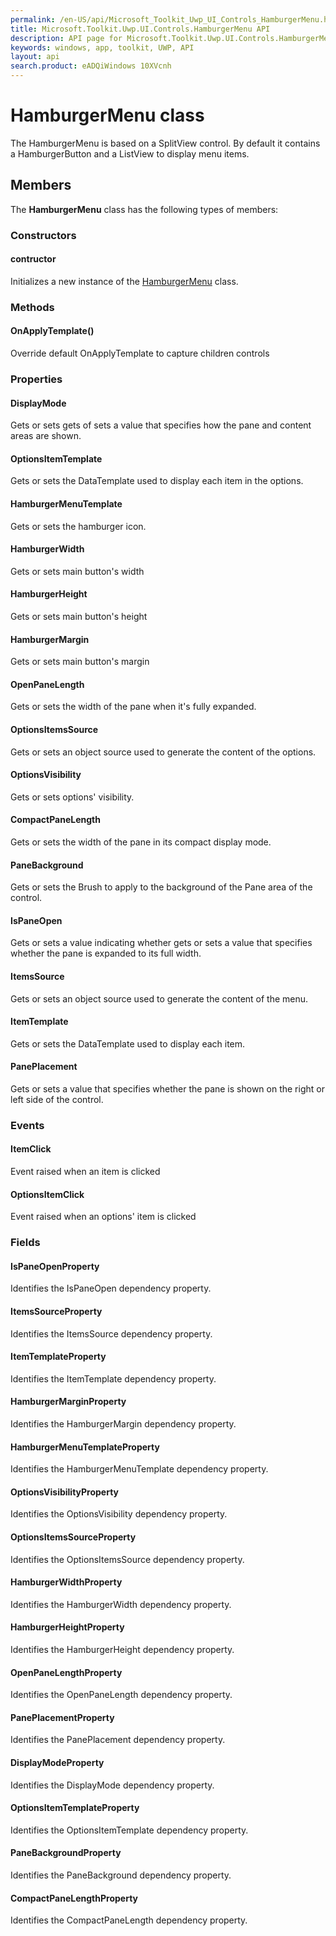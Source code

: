 ```yaml
---
permalink: /en-US/api/Microsoft_Toolkit_Uwp_UI_Controls_HamburgerMenu.htm
title: Microsoft.Toolkit.Uwp.UI.Controls.HamburgerMenu API 
description: API page for Microsoft.Toolkit.Uwp.UI.Controls.HamburgerMenu
keywords: windows, app, toolkit, UWP, API
layout: api
search.product: eADQiWindows 10XVcnh
---
```



# HamburgerMenu class

The HamburgerMenu is based on a SplitView control. By default it contains a HamburgerButton and a ListView to display menu items.

## Members

The **HamburgerMenu** class has the following types of members:

### Constructors

#### contructor

Initializes a new instance of the [HamburgerMenu](Microsoft_Toolkit_Uwp_UI_Controls_HamburgerMenu.htm) class.



### Methods

#### OnApplyTemplate()

Override default OnApplyTemplate to capture children controls



### Properties

#### DisplayMode

Gets or sets gets of sets a value that specifies how the pane and content areas are shown.



#### OptionsItemTemplate

Gets or sets the DataTemplate used to display each item in the options.



#### HamburgerMenuTemplate

Gets or sets the hamburger icon.



#### HamburgerWidth

Gets or sets main button's width



#### HamburgerHeight

Gets or sets main button's height



#### HamburgerMargin

Gets or sets main button's margin



#### OpenPaneLength

Gets or sets the width of the pane when it's fully expanded.



#### OptionsItemsSource

Gets or sets an object source used to generate the content of the options.



#### OptionsVisibility

Gets or sets options' visibility.



#### CompactPaneLength

Gets or sets the width of the pane in its compact display mode.



#### PaneBackground

Gets or sets the Brush to apply to the background of the Pane area of the control.



#### IsPaneOpen

Gets or sets a value indicating whether gets or sets a value that specifies whether the pane is expanded to its full width.



#### ItemsSource

Gets or sets an object source used to generate the content of the menu.



#### ItemTemplate

Gets or sets the DataTemplate used to display each item.



#### PanePlacement

Gets or sets a value that specifies whether the pane is shown on the right or left side of the control.



### Events

#### ItemClick

Event raised when an item is clicked



#### OptionsItemClick

Event raised when an options' item is clicked



### Fields

#### IsPaneOpenProperty

Identifies the IsPaneOpen dependency property.



#### ItemsSourceProperty

Identifies the ItemsSource dependency property.



#### ItemTemplateProperty

Identifies the ItemTemplate dependency property.



#### HamburgerMarginProperty

Identifies the HamburgerMargin dependency property.



#### HamburgerMenuTemplateProperty

Identifies the HamburgerMenuTemplate dependency property.



#### OptionsVisibilityProperty

Identifies the OptionsVisibility dependency property.



#### OptionsItemsSourceProperty

Identifies the OptionsItemsSource dependency property.



#### HamburgerWidthProperty

Identifies the HamburgerWidth dependency property.



#### HamburgerHeightProperty

Identifies the HamburgerHeight dependency property.



#### OpenPaneLengthProperty

Identifies the OpenPaneLength dependency property.



#### PanePlacementProperty

Identifies the PanePlacement dependency property.



#### DisplayModeProperty

Identifies the DisplayMode dependency property.



#### OptionsItemTemplateProperty

Identifies the OptionsItemTemplate dependency property.



#### PaneBackgroundProperty

Identifies the PaneBackground dependency property.



#### CompactPaneLengthProperty

Identifies the CompactPaneLength dependency property.


